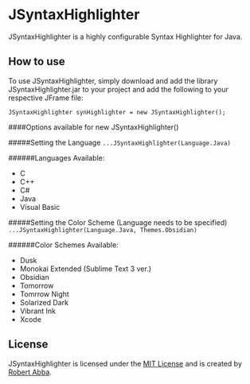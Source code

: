 JSyntaxHighlighter
==================

JSyntaxHighlighter is a highly configurable Syntax Highlighter for Java.


How to use
----------
To use JSyntaxHighlighter, simply download and add the library JSyntaxHighlighter.jar to your project and add the following to your respective JFrame file:

`JSyntaxHighlighter synHighlighter = new JSyntaxHighlighter();`

####Options available for new JSyntaxHighlighter()

#####Setting the Language
`...JSyntaxHighlighter(Language.Java)`

######Languages Available:
+ C
+ C++
+ C#
+ Java
+ Visual Basic

#####Setting the Color Scheme (Language needs to be specified)
`...JSyntaxHighlighter(Language.Java, Themes.Obsidian)`

######Color Schemes Available:
+ Dusk
+ Monokai Extended (Sublime Text 3 ver.)
+ Obsidian
+ Tomorrow
+ Tomrrow Night
+ Solarized Dark
+ Vibrant Ink
+ Xcode

License
-------
JSyntaxHighlighter is licensed under the [MIT License](http://opensource.org/licenses/MIT) and
is created by [Robert Abba](http://www.robabba.co.uk).
